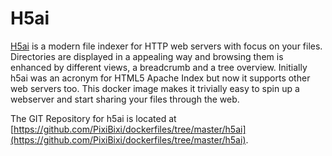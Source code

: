 # H5ai

[H5ai](https://larsjung.de/h5ai/) is a modern file indexer for HTTP web servers with focus on your files. Directories are displayed in a appealing way and browsing them is enhanced by different views, a breadcrumb and a tree overview. Initially h5ai was an acronym for HTML5 Apache Index but now it supports other web servers too. This docker image makes it trivially easy to spin up a webserver and start sharing your files through the web.

The GIT Repository for h5ai is located at [https://github.com/PixiBixi/dockerfiles/tree/master/h5ai](https://github.com/PixiBixi/dockerfiles/tree/master/h5ai).
